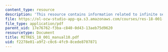 ```yaml
---
content_type: resource
description: 'This resource contains information related to infinite series. '
file: https://ol-ocw-studio-app-qa.s3.amazonaws.com/courses/res-18-001-calculus-online-textbook-spring-2005/f2278e01a9f2c0c64fc98cede8707871_MITRES_18_001_manual10.pdf
file_type: application/pdf
parent_uid: 17e76762-f3ba-c840-0d43-13aeb75d9620
resourcetype: Document
title: MITRES_18_001_manual10.pdf
uid: f2278e01-a9f2-c0c6-4fc9-8cede8707871
---
```

